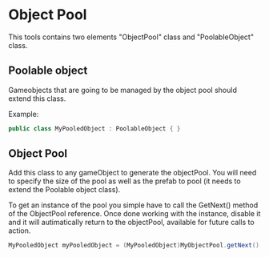 # Object Pool

This tools contains two elements "ObjectPool" class and "PoolableObject" class.

## Poolable object

Gameobjects that are going to be managed by the object pool should extend this class.

Example:

``` c#
public class MyPooledObject : PoolableObject { }
```

## Object Pool

Add this class to any gameObject to generate the objectPool. You will need to specify the size of the pool as well as the prefab to pool (it needs to extend the Poolable object class).

To get an instance of the pool you simple have to call the GetNext() method of the ObjectPool reference. Once done working with the instance, disable it and it will autimatically return to the objectPool, available for future calls to action.

``` c#
MyPooledObject myPooledObject = (MyPooledObject)MyObjectPool.getNext();
```